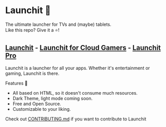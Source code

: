 # Launchit 🚀
The ultimate launcher for TVs and (maybe) tablets.<br>
Like this repo? Give it a ⭐!

[Launchit](https://hollowtechnology.github.io/Launchit/LaunchitCore/) - [Launchit for Cloud Gamers](https://hollowtechnology.github.io/Launchit/LaunchitGamers/) - [Launchit Pro](https://hollowtechnology.github.io/Launchit/pro.html)<br>
---
Launchit is a launcher for all your apps. Whether it's entertainment or gaming, Launchit is there.<br>

Features 🌟
- All based on HTML, so it doesn't consume much resources.
- Dark Theme, light mode coming soon.
- Free and Open Source.
- Customizable to your liking.

Check out [CONTRIBUTING.md](https://github.com/HollowTechnology/Launchit/blob/main/CONTRIBUTING.md) if you want to contribute to Launchit
